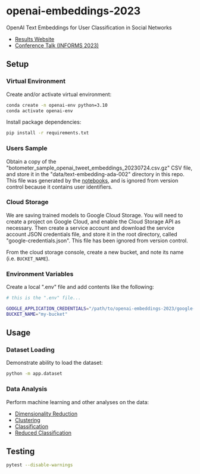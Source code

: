 # openai-embeddings-2023

OpenAI Text Embeddings for User Classification in Social Networks

  + [Results Website](https://s2t2.github.io/openai-embeddings-2023/index.html)
  + [Conference Talk (INFORMS 2023)](https://www.youtube.com/watch?v=AmF-5D4p1_4)


## Setup

### Virtual Environment

Create and/or activate virtual environment:

```sh
conda create -n openai-env python=3.10
conda activate openai-env
```

Install package dependencies:

```sh
pip install -r requirements.txt
```

### Users Sample

Obtain a copy of the "botometer_sample_openai_tweet_embeddings_20230724.csv.gz" CSV file, and store it in the "data/text-embedding-ada-002" directory in this repo. This file was generated by the [notebooks](/notebooks/README.md), and is ignored from version control because it contains user identifiers.

### Cloud Storage

We are saving trained models to Google Cloud Storage. You will need to create a project on Google Cloud, and enable the Cloud Storage API as necessary. Then create a service account and download the service account JSON credentials file, and store it in the root directory, called "google-credentials.json". This file has been ignored from version control.

From the cloud storage console, create a new bucket, and note its name (i.e. `BUCKET_NAME`).

### Environment Variables

Create a local ".env" file and add contents like the following:

```sh
# this is the ".env" file...

GOOGLE_APPLICATION_CREDENTIALS="/path/to/openai-embeddings-2023/google-credentials.json"
BUCKET_NAME="my-bucket"

```

## Usage

### Dataset Loading

Demonstrate ability to load the dataset:

```sh
python -m app.dataset
```

### Data Analysis

Perform machine learning and other analyses on the data:

  + [Dimensionality Reduction](app/reduction/README.md)
  + [Clustering](app/clustering/README.md)
  + [Classification](app/classification/README.md)
  + [Reduced Classification](app/reduced_classification/README.md)


## Testing

```sh
pytest --disable-warnings
```
